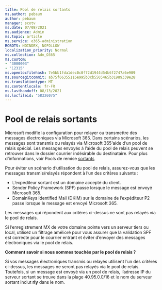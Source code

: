```yaml
---
title: Pool de relais sortants
ms.author: pebaum
author: pebaum
manager: scotv
ms.date: 07/08/2021
ms.audience: Admin
ms.topic: article
ms.service: o365-administration
ROBOTS: NOINDEX, NOFOLLOW
localization_priority: Normal
ms.collection: Adm_O365
ms.custom:
- "3000003"
- "12315"
ms.openlocfilehash: 7e5bb1fda1dec0c0f72d1944d54b6f2747a6e909
ms.sourcegitcommit: ab75f66355116e995b3cb5505465b31989339e28
ms.translationtype: MT
ms.contentlocale: fr-FR
ms.lasthandoff: 08/13/2021
ms.locfileid: "58326075"
---
```

# <a name="outbound-relay-pool"></a>Pool de relais sortants

Microsoft modifie la configuration pour relayer ou transmettre des messages électroniques via Microsoft 365. Dans certains scénarios, les messages sont transmis ou relayés via Microsoft 365'aide d’un pool de relais spécial. Les messages envoyés à l’aide du pool de relais peuvent se retrouver dans le dossier courrier indésirable du destinataire. Pour plus d’informations, voir Pools de remise [sortants](https://docs.microsoft.com/microsoft-365/security/office-365-security/high-risk-delivery-pool-for-outbound-messages#relay-pool)

Pour éviter un scénario d’utilisation du pool de relais, assurez-vous que les messages transmis/relayés répondent à l’un des critères suivants :

- L’expéditeur sortant est un domaine accepté du client.
- Sender Policy Framework (SPF) passe lorsque le message est envoyé Microsoft 365.
- DomainKeys Identified Mail (DKIM) sur le domaine de l’expéditeur P2 passe lorsque le message est envoyé Microsoft 365.
 
Les messages qui répondent aux critères ci-dessus ne sont pas relayés via le pool de relais.

Si l’enregistrement MX de votre domaine pointe vers un serveur tiers ou local, utilisez un filtrage amélioré pour vous assurer que la validation SPF est correcte pour le courrier entrant et éviter d’envoyer des messages électroniques via le pool de relais.

**Comment savoir si nous sommes touchés par le pool de relais ?**

Si vos messages électroniques transmis ou relayés utilisent l’un des critères ci-dessus, les messages ne seront pas relayés via le pool de relais. Toutefois, si un message est envoyé via un pool de relais, l’adresse IP du serveur sortant se trouve dans la plage 40.95.0.0/16 et le nom du serveur sortant inclut **rly** dans le nom.

